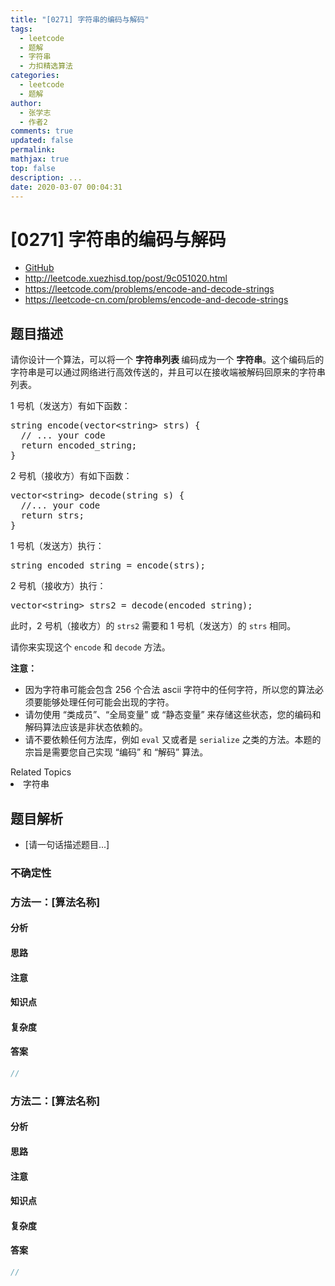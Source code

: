 ```yaml
---
title: "[0271] 字符串的编码与解码"
tags:
  - leetcode
  - 题解
  - 字符串
  - 力扣精选算法
categories:
  - leetcode
  - 题解
author:
  - 张学志
  - 作者2
comments: true
updated: false
permalink:
mathjax: true
top: false
description: ...
date: 2020-03-07 00:04:31
---
```



# [0271] 字符串的编码与解码
* [GitHub](https://github.com/algoboy101/LeetCodeCrowdsource/tree/master/_posts/QA/%5B0271%5D%20%E5%AD%97%E7%AC%A6%E4%B8%B2%E7%9A%84%E7%BC%96%E7%A0%81%E4%B8%8E%E8%A7%A3%E7%A0%81.md)
* http://leetcode.xuezhisd.top/post/9c051020.html
* https://leetcode.com/problems/encode-and-decode-strings
* https://leetcode-cn.com/problems/encode-and-decode-strings


## 题目描述

<p>请你设计一个算法，可以将一个&nbsp;<strong>字符串列表&nbsp;</strong>编码成为一个&nbsp;<strong>字符串</strong>。这个编码后的字符串是可以通过网络进行高效传送的，并且可以在接收端被解码回原来的字符串列表。</p>

<p>1 号机（发送方）有如下函数：</p>

<pre>string encode(vector&lt;string&gt; strs) {
  // ... your code
  return encoded_string;
}</pre>

<p>2 号机（接收方）有如下函数：</p>

<pre>vector&lt;string&gt; decode(string s) {
  //... your code
  return strs;
}
</pre>

<p>1 号机（发送方）执行：</p>

<pre>string encoded_string = encode(strs);
</pre>

<p>2 号机（接收方）执行：</p>

<pre>vector&lt;string&gt; strs2 = decode(encoded_string);
</pre>

<p>此时，2 号机（接收方）的 <code>strs2</code>&nbsp;需要和 1 号机（发送方）的 <code>strs</code> 相同。</p>

<p>请你来实现这个&nbsp;<code>encode</code> 和&nbsp;<code>decode</code> 方法。</p>

<p><strong>注意：</strong></p>

<ul>
	<li>因为字符串可能会包含 256 个合法&nbsp;ascii 字符中的任何字符，所以您的算法必须要能够处理任何可能会出现的字符。</li>
	<li>请勿使用 &ldquo;类成员&rdquo;、&ldquo;全局变量&rdquo; 或 &ldquo;静态变量&rdquo; 来存储这些状态，您的编码和解码算法应该是非状态依赖的。</li>
	<li>请不要依赖任何方法库，例如 <code>eval</code>&nbsp;又或者是&nbsp;<code>serialize</code>&nbsp;之类的方法。本题的宗旨是需要您自己实现 &ldquo;编码&rdquo; 和 &ldquo;解码&rdquo; 算法。</li>
</ul>
<div><div>Related Topics</div><div><li>字符串</li></div></div>


## 题目解析
* [请一句话描述题目...]

### 不确定性


### 方法一：[算法名称]

#### 分析

#### 思路

#### 注意

#### 知识点

#### 复杂度

#### 答案

```cpp
//
```


### 方法二：[算法名称]

#### 分析

#### 思路

#### 注意

#### 知识点

#### 复杂度

#### 答案

```cpp
//
```


